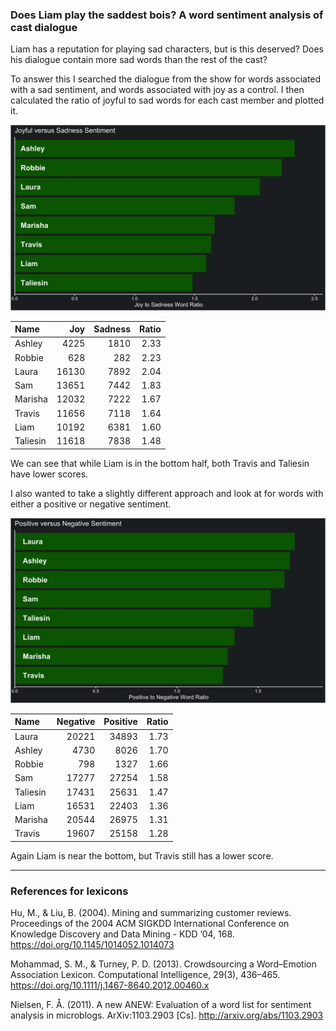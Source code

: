 
### Does Liam play the saddest bois? A word sentiment analysis of cast dialogue

Liam has a reputation for playing sad characters, but is this deserved?
Does his dialogue contain more sad words than the rest of the cast?

To answer this I searched the dialogue from the show for words
associated with a sad sentiment, and words associated with joy as a
control. I then calculated the ratio of joyful to sad words for each
cast member and plotted it.

![joyful vs sad](../plots/joySadPlot.png)

| Name     |   Joy | Sadness | Ratio |
| :------- | ----: | ------: | ----: |
| Ashley   |  4225 |    1810 |  2.33 |
| Robbie   |   628 |     282 |  2.23 |
| Laura    | 16130 |    7892 |  2.04 |
| Sam      | 13651 |    7442 |  1.83 |
| Marisha  | 12032 |    7222 |  1.67 |
| Travis   | 11656 |    7118 |  1.64 |
| Liam     | 10192 |    6381 |  1.60 |
| Taliesin | 11618 |    7838 |  1.48 |

We can see that while Liam is in the bottom half, both Travis and
Taliesin have lower scores.

I also wanted to take a slightly different approach and look at for
words with either a positive or negative sentiment.

![positive vs negative](../plots/positiveNegativePlot.png)

| Name     | Negative | Positive | Ratio |
| :------- | -------: | -------: | ----: |
| Laura    |    20221 |    34893 |  1.73 |
| Ashley   |     4730 |     8026 |  1.70 |
| Robbie   |      798 |     1327 |  1.66 |
| Sam      |    17277 |    27254 |  1.58 |
| Taliesin |    17431 |    25631 |  1.47 |
| Liam     |    16531 |    22403 |  1.36 |
| Marisha  |    20544 |    26975 |  1.31 |
| Travis   |    19607 |    25158 |  1.28 |

Again Liam is near the bottom, but Travis still has a lower score.

-----

### References for lexicons

Hu, M., & Liu, B. (2004). Mining and summarizing customer reviews.
Proceedings of the 2004 ACM SIGKDD International Conference on Knowledge
Discovery and Data Mining - KDD ’04, 168.
<https://doi.org/10.1145/1014052.1014073>

Mohammad, S. M., & Turney, P. D. (2013). Crowdsourcing a Word–Emotion
Association Lexicon. Computational Intelligence, 29(3), 436–465.
<https://doi.org/10.1111/j.1467-8640.2012.00460.x>

Nielsen, F. Å. (2011). A new ANEW: Evaluation of a word list for
sentiment analysis in microblogs. ArXiv:1103.2903 \[Cs\].
<http://arxiv.org/abs/1103.2903>
